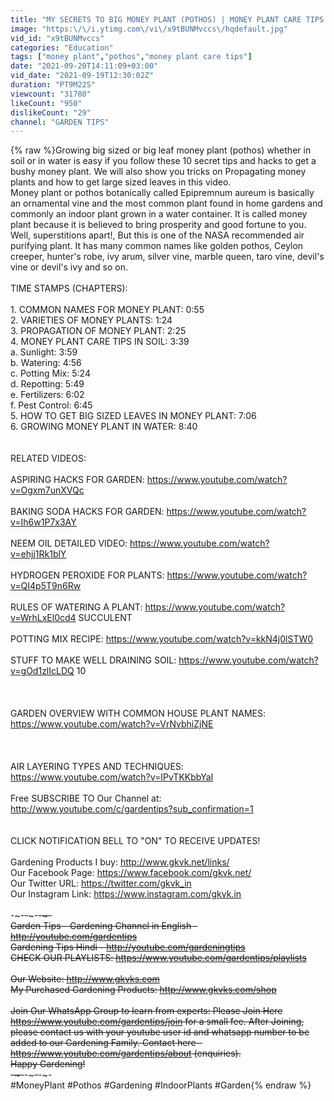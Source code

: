 ```yaml
---
title: "MY SECRETS TO BIG MONEY PLANT (POTHOS) | MONEY PLANT CARE TIPS - COMPLETE GUIDE"
image: "https:\/\/i.ytimg.com\/vi\/x9tBUNMvccs\/hqdefault.jpg"
vid_id: "x9tBUNMvccs"
categories: "Education"
tags: ["money plant","pothos","money plant care tips"]
date: "2021-09-20T14:11:09+03:00"
vid_date: "2021-09-19T12:30:02Z"
duration: "PT9M22S"
viewcount: "31780"
likeCount: "950"
dislikeCount: "29"
channel: "GARDEN TIPS"
---
```

{% raw %}Growing big sized or big leaf money plant (pothos) whether in soil or in water is easy if you follow these 10 secret tips and hacks to get a bushy money plant. We will also show you tricks on Propagating money plants and how to get large sized leaves in this video.<br />Money plant or pothos botanically called Epipremnum aureum is basically an ornamental vine and the most common plant found in home gardens and commonly an indoor plant grown in a water container. It is called money plant because it is believed to bring prosperity and good fortune to you. Well, superstitions apart!, But this is one of the NASA recommended air purifying plant.  It has many common names like golden pothos, Ceylon creeper, hunter's robe, ivy arum, silver vine, marble queen, taro vine, devil's vine or devil's ivy and so on. <br /><br />TIME STAMPS (CHAPTERS):<br /><br />1. COMMON NAMES FOR MONEY PLANT:                  0:55<br />2. VARIETIES OF MONEY PLANTS:                                  1:24<br />3. PROPAGATION OF MONEY PLANT:                           2:25<br />4. MONEY PLANT CARE TIPS IN SOIL:                            3:39<br />a. Sunlight:                                        3:59<br />b. Watering:                                       4:56<br />c. Potting Mix:                                   5:24<br />d. Repotting:                                      5:49<br />e. Fertilizers:                                      6:02<br />f. Pest Control:                                  6:45<br />5. HOW TO GET BIG SIZED LEAVES IN MONEY PLANT: 7:06<br />6. GROWING MONEY PLANT IN WATER:                         8:40<br /><br /><br />RELATED VIDEOS:<br /><br />ASPIRING HACKS FOR GARDEN: <a rel="nofollow" target="blank" href="https://www.youtube.com/watch?v=Ogxm7unXVQc">https://www.youtube.com/watch?v=Ogxm7unXVQc</a><br /><br />BAKING SODA HACKS FOR GARDEN: <a rel="nofollow" target="blank" href="https://www.youtube.com/watch?v=Ih6w1P7x3AY">https://www.youtube.com/watch?v=Ih6w1P7x3AY</a><br /><br />NEEM OIL DETAILED VIDEO: <a rel="nofollow" target="blank" href="https://www.youtube.com/watch?v=ehjj1Rk1blY">https://www.youtube.com/watch?v=ehjj1Rk1blY</a> <br /><br />HYDROGEN PEROXIDE FOR PLANTS: <a rel="nofollow" target="blank" href="https://www.youtube.com/watch?v=QI4p5T9n6Rw">https://www.youtube.com/watch?v=QI4p5T9n6Rw</a><br /><br />RULES OF WATERING A PLANT: <a rel="nofollow" target="blank" href="https://www.youtube.com/watch?v=WrhLxEl0cd4">https://www.youtube.com/watch?v=WrhLxEl0cd4</a> SUCCULENT <br /><br />POTTING MIX RECIPE: <a rel="nofollow" target="blank" href="https://www.youtube.com/watch?v=kkN4j0lSTW0">https://www.youtube.com/watch?v=kkN4j0lSTW0</a> <br /><br />STUFF TO MAKE WELL DRAINING SOIL: <a rel="nofollow" target="blank" href="https://www.youtube.com/watch?v=gOd1zlIcLDQ">https://www.youtube.com/watch?v=gOd1zlIcLDQ</a> 10 <br /><br /><br /><br />GARDEN OVERVIEW WITH COMMON HOUSE PLANT NAMES: <a rel="nofollow" target="blank" href="https://www.youtube.com/watch?v=VrNvbhiZjNE">https://www.youtube.com/watch?v=VrNvbhiZjNE</a><br /><br /><br /><br />AIR LAYERING TYPES AND TECHNIQUES: <a rel="nofollow" target="blank" href="https://www.youtube.com/watch?v=IPvTKKbbYaI">https://www.youtube.com/watch?v=IPvTKKbbYaI</a><br /><br />Free SUBSCRIBE TO Our Channel at: <a rel="nofollow" target="blank" href="http://www.youtube.com/c/gardentips?sub_confirmation=1">http://www.youtube.com/c/gardentips?sub_confirmation=1</a><br /><br /><br />CLICK NOTIFICATION BELL TO &quot;ON&quot; TO RECEIVE UPDATES!<br /><br />Gardening Products I buy:  <a rel="nofollow" target="blank" href="http://www.gkvk.net/links/">http://www.gkvk.net/links/</a><br />Our Facebook Page: <a rel="nofollow" target="blank" href="https://www.facebook.com/gkvk.net/">https://www.facebook.com/gkvk.net/</a><br />Our Twitter URL: <a rel="nofollow" target="blank" href="https://twitter.com/gkvk_in">https://twitter.com/gkvk_in</a><br />Our Instagram Link: <a rel="nofollow" target="blank" href="https://www.instagram.com/gkvk.in">https://www.instagram.com/gkvk.in</a><br /><br />-~-~~-~~~-~~-~- <br />Garden Tips - Gardening Channel in English - <a rel="nofollow" target="blank" href="http://youtube.com/gardentips">http://youtube.com/gardentips</a> <br />Gardening Tips Hindi - <a rel="nofollow" target="blank" href="http://youtube.com/gardeningtips">http://youtube.com/gardeningtips</a><br />CHECK OUR PLAYLISTS: <a rel="nofollow" target="blank" href="https://www.youtube.com/gardentips/playlists">https://www.youtube.com/gardentips/playlists</a><br /><br />Our Website: <a rel="nofollow" target="blank" href="http://www.gkvks.com">http://www.gkvks.com</a><br />My Purchased Gardening Products: <a rel="nofollow" target="blank" href="http://www.gkvks.com/shop">http://www.gkvks.com/shop</a><br /><br />Join Our WhatsApp Group to learn from experts: Please Join Here <a rel="nofollow" target="blank" href="https://www.youtube.com/gardentips/join">https://www.youtube.com/gardentips/join</a> for a small fee. After Joining, please contact us with your youtube user id and whatsapp number to be added to our Gardening Family. Contact here - <a rel="nofollow" target="blank" href="https://www.youtube.com/gardentips/about">https://www.youtube.com/gardentips/about</a> (enquiries). <br />Happy Gardening!<br /> -~-~~-~~~-~~-~-<br />#MoneyPlant #Pothos #Gardening #IndoorPlants #Garden{% endraw %}
